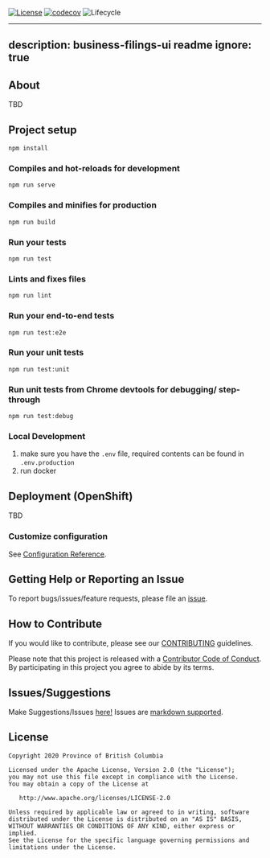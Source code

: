 [![License](https://img.shields.io/badge/License-Apache%202.0-blue.svg)](../LICENSE)
[![codecov](https://codecov.io/gh/bcgov/business-filings-ui/branch/master/graph/badge.svg)](https://codecov.io/gh/bcgov/business-filings-ui)
![Lifecycle](https://img.shields.io/badge/Lifecycle-Stable-97ca00)

---
description: business-filings-ui readme
ignore: true
---

## About
TBD

## Project setup
```
npm install
```

### Compiles and hot-reloads for development
```
npm run serve
```

### Compiles and minifies for production
```
npm run build
```

### Run your tests
```
npm run test
```

### Lints and fixes files
```
npm run lint
```

### Run your end-to-end tests
```
npm run test:e2e
```

### Run your unit tests
```
npm run test:unit
```

### Run unit tests from Chrome devtools for debugging/ step-through
```
npm run test:debug
```

### Local Development
1. make sure you have the `.env` file, required contents can be found in `.env.production`
2. run docker

## Deployment (OpenShift)

TBD

### Customize configuration
See [Configuration Reference](https://cli.vuejs.org/config/).

## Getting Help or Reporting an Issue
To report bugs/issues/feature requests, please file an [issue](https://github.com/bcgov/bcrs-entities-create-ui/issues/).

## How to Contribute
If you would like to contribute, please see our [CONTRIBUTING](CONTRIBUTING.md) guidelines.

Please note that this project is released with a [Contributor Code of Conduct](CODE_OF_CONDUCT.md).
By participating in this project you agree to abide by its terms.

## Issues/Suggestions
Make Suggestions/Issues [here!](https://github.com/bcgov/bcrs-entities-create-ui/issues/new)
Issues are [markdown supported](https://guides.github.com/features/mastering-markdown/).

## License
    Copyright 2020 Province of British Columbia

    Licensed under the Apache License, Version 2.0 (the "License");
    you may not use this file except in compliance with the License.
    You may obtain a copy of the License at

       http://www.apache.org/licenses/LICENSE-2.0

    Unless required by applicable law or agreed to in writing, software
    distributed under the License is distributed on an "AS IS" BASIS,
    WITHOUT WARRANTIES OR CONDITIONS OF ANY KIND, either express or implied.
    See the License for the specific language governing permissions and
    limitations under the License.
